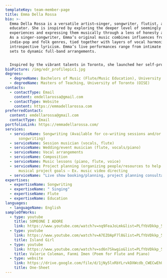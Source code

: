 ```yaml
---
templateKey: team-member-page
title: Emma Della Rossa
bio: >-
  Emma Della Rossa is a versatile artist—singer, songwriter, flutist, and
  educator. She is inspired by exploring the deeper level of seemingly ordinary
  experiences and expressing them musically through a lens of honesty and truth.
  As a singer-songwriter, Emma’s original music combines influences from
  indie-pop and folk genres, tied together with layers of vocal harmonies and
  introspective lyricism. Emma’s live performances range from intimate acoustic
  sets to dynamic full-band arrangements.


  Inspired by the vibrant talents in Toronto, she launched her self-produced podcast, Bedroom Studios Podcast, featuring interviews with emerging artists and musicians. Driven by a passion for collaboration and conveying powerful messages through music, Emma released her debut original EP “Face The Music” in 2022. Her recent singles “Better” (2023), “Someone I Adore” (2024), and "Worse" (2025) mark a new thematic and artistic direction. Emma’s upcoming music releases in 2025 highlight her growing independence as a producer and her continued evolution as a songwriter and artist.
bioPicture: /img/edr_profilepic1.jpg
degrees:
  - degreeName: Bachelors of Music (Flute/Music Education), University of Toronto
  - degreeName: Masters of Teaching, University of Toronto (OISE)
contacts:
  - contactType: Email
    content: emdellarossa@gmail.com
  - contactType: Website
    content: https://emmadellarossa.com
preferredContact:
  content: emdellarossa@gmail.com
  contactType: Email
portfolioLink: https://emmadellarossa.com/
services:
  - serviceName: Songwriting (Available for co-writing sessions and/or commissioned
      songwriting)
  - serviceName: Session musician (vocals, flute)
  - serviceName: Wedding/event musician (flute, vocals/piano)
  - serviceName: Vocal arrangements
  - serviceName: Composition
  - serviceName: Music lessons (piano, flute, voice)
  - serviceName: Project planning (organizing people/resources to help you meet your
      musical project goals – Ex. music video directing
  - serviceName: "Live show booking/planning, project planning consultations) "
expertises:
  - expertiseName: Songwriting
  - expertiseName: " Singing"
  - expertiseName: Flute
  - expertiseName: Education
languages:
  - languageName: English
sampleOfWorks:
  - type: youtube
    title: SOMEONE I ADORE
    link: https://www.youtube.com/watch?v=nq9FeaJoLmk&list=PLfYbVDkkp_5kSuuZpe_Xiy4BjBtwHKDF6
  - type: youtube
    link: https://www.youtube.com/watch?v=A7EZOApF7l8&list=PLfYbVDkkp_5laLLxVq1IfMzNAP9N2BpdL
    title: Island Girl
  - type: youtube
    link: https://www.youtube.com/watch?v=sd6n7Skwgio&list=PLfYbVDkkp_5lsCc8-PuJbKReANwI_btoc
    title: Valerie Coleman, Fanmi Imen (Poem for Flute and Piano)
  - type: website
    link: https://drive.google.com/file/d/1jNy5lxRbYLrvkDXWcdb_CWECwEhU4WGB/view?usp=sharing
    title: One-Sheet
---
```

